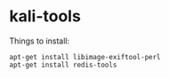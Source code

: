 # kali-tools

Things to install:
```
apt-get install libimage-exiftool-perl
apt-get install redis-tools
```
